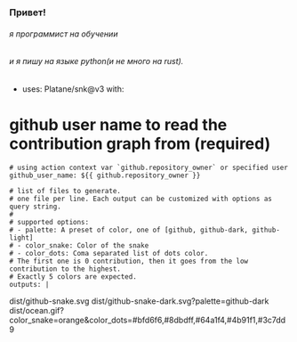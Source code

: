 ### Привет!
###### я программист на обучении
###### и я пишу на языке python(и не много на rust).
###### 


- uses: Platane/snk@v3
  with:
 # github user name to read the contribution graph from (**required**)
    # using action context var `github.repository_owner` or specified user
    github_user_name: ${{ github.repository_owner }}

    # list of files to generate.
    # one file per line. Each output can be customized with options as query string.
    #
    # supported options:
    # - palette: A preset of color, one of [github, github-dark, github-light]
    # - color_snake: Color of the snake
    # - color_dots: Coma separated list of dots color.
    # The first one is 0 contribution, then it goes from the low contribution to the highest.
    # Exactly 5 colors are expected.
    outputs: |
 dist/github-snake.svg
 dist/github-snake-dark.svg?palette=github-dark
 dist/ocean.gif?color_snake=orange&color_dots=#bfd6f6,#8dbdff,#64a1f4,#4b91f1,#3c7dd9
